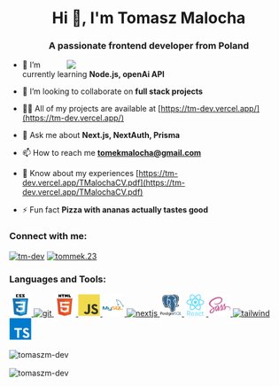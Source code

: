 <h1 align="center">Hi 👋, I'm Tomasz Malocha</h1>
<h3 align="center">A passionate frontend developer from Poland</h3>

<img  align="right" width="400"  src="https://cdn.dribbble.com/users/1162077/screenshots/3848914/programmer.gif"></img>

- 🌱 I’m currently learning **Node.js, openAi API**

- 👯 I’m looking to collaborate on **full stack projects**

- 👨‍💻 All of my projects are available at [https://tm-dev.vercel.app/](https://tm-dev.vercel.app/)

- 💬 Ask me about **Next.js, NextAuth, Prisma**

- 📫 How to reach me **tomekmalocha@gmail.com**

- 📄 Know about my experiences [https://tm-dev.vercel.app/TMalochaCV.pdf](https://tm-dev.vercel.app/TMalochaCV.pdf)

- ⚡ Fun fact **Pizza with ananas actually tastes good**

<h3 align="left">Connect with me:</h3>
<p align="left">
<a href="https://linkedin.com/in/tm-dev" target="blank"><img align="center" src="https://raw.githubusercontent.com/rahuldkjain/github-profile-readme-generator/master/src/images/icons/Social/linked-in-alt.svg" alt="tm-dev" height="30" width="40" /></a>
<a href="https://instagram.com/tommek.23" target="blank"><img align="center" src="https://raw.githubusercontent.com/rahuldkjain/github-profile-readme-generator/master/src/images/icons/Social/instagram.svg" alt="tommek.23" height="30" width="40" /></a>
</p>

<h3 align="left">Languages and Tools:</h3>
<p align="left"> <a href="https://www.w3schools.com/css/" target="_blank" rel="noreferrer"> <img src="https://raw.githubusercontent.com/devicons/devicon/master/icons/css3/css3-original-wordmark.svg" alt="css3" width="40" height="40"/> </a> <a href="https://git-scm.com/" target="_blank" rel="noreferrer"> <img src="https://www.vectorlogo.zone/logos/git-scm/git-scm-icon.svg" alt="git" width="40" height="40"/> </a> <a href="https://www.w3.org/html/" target="_blank" rel="noreferrer"> <img src="https://raw.githubusercontent.com/devicons/devicon/master/icons/html5/html5-original-wordmark.svg" alt="html5" width="40" height="40"/> </a> <a href="https://developer.mozilla.org/en-US/docs/Web/JavaScript" target="_blank" rel="noreferrer"> <img src="https://raw.githubusercontent.com/devicons/devicon/master/icons/javascript/javascript-original.svg" alt="javascript" width="40" height="40"/> </a> <a href="https://www.mysql.com/" target="_blank" rel="noreferrer"> <img src="https://raw.githubusercontent.com/devicons/devicon/master/icons/mysql/mysql-original-wordmark.svg" alt="mysql" width="40" height="40"/> </a> <a href="https://nextjs.org/" target="_blank" rel="noreferrer"> <img src="https://cdn.worldvectorlogo.com/logos/nextjs-2.svg" alt="nextjs" width="40" height="40"/> </a> <a href="https://www.postgresql.org" target="_blank" rel="noreferrer"> <img src="https://raw.githubusercontent.com/devicons/devicon/master/icons/postgresql/postgresql-original-wordmark.svg" alt="postgresql" width="40" height="40"/> </a> <a href="https://reactjs.org/" target="_blank" rel="noreferrer"> <img src="https://raw.githubusercontent.com/devicons/devicon/master/icons/react/react-original-wordmark.svg" alt="react" width="40" height="40"/> </a> <a href="https://sass-lang.com" target="_blank" rel="noreferrer"> <img src="https://raw.githubusercontent.com/devicons/devicon/master/icons/sass/sass-original.svg" alt="sass" width="40" height="40"/> </a> <a href="https://tailwindcss.com/" target="_blank" rel="noreferrer"> <img src="https://www.vectorlogo.zone/logos/tailwindcss/tailwindcss-icon.svg" alt="tailwind" width="40" height="40"/> </a> <a href="https://www.typescriptlang.org/" target="_blank" rel="noreferrer"> <img src="https://raw.githubusercontent.com/devicons/devicon/master/icons/typescript/typescript-original.svg" alt="typescript" width="40" height="40"/> </a> </p>

<p><img align="center" src="https://github-readme-stats.vercel.app/api/top-langs?username=tomaszm-dev&show_icons=true&locale=en&layout=compact" alt="tomaszm-dev" /></p>

<p><img align="center" src="https://github-readme-streak-stats.herokuapp.com/?user=tomaszm-dev&" alt="tomaszm-dev" /></p>
